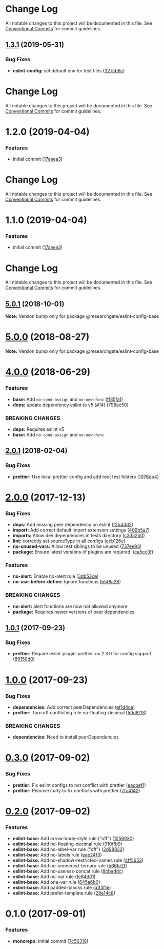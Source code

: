 # Change Log

All notable changes to this project will be documented in this file. See
[Conventional Commits](https://conventionalcommits.org) for commit guidelines.

## [1.3.1](https://github.com/researchgate/tooling/compare/v1.3.0...v1.3.1) (2019-05-31)

### Bug Fixes

- **eslint-config:** set default env for test files
  ([327cb6c](https://github.com/researchgate/tooling/commit/327cb6c))

# Change Log

All notable changes to this project will be documented in this file. See
[Conventional Commits](https://conventionalcommits.org) for commit guidelines.

# 1.2.0 (2019-04-04)

### Features

- initial commit
  ([17aaea3](https://github.com/researchgate/tooling/commit/17aaea3))

# Change Log

All notable changes to this project will be documented in this file. See
[Conventional Commits](https://conventionalcommits.org) for commit guidelines.

# 1.1.0 (2019-04-04)

### Features

- initial commit
  ([17aaea3](https://github.com/researchgate/tooling/commit/17aaea3))

# Change Log

All notable changes to this project will be documented in this file. See
[Conventional Commits](https://conventionalcommits.org) for commit guidelines.

<a name="5.0.1"></a>

## [5.0.1](https://github.com/researchgate/linting/compare/v5.0.0...v5.0.1) (2018-10-01)

**Note:** Version bump only for package @researchgate/eslint-config-base

<a name="5.0.0"></a>

# [5.0.0](https://github.com/researchgate/linting/compare/v4.0.0...v5.0.0) (2018-08-27)

**Note:** Version bump only for package @researchgate/eslint-config-base

<a name="4.0.0"></a>

# [4.0.0](https://github.com/researchgate/linting/compare/v3.0.0...v4.0.0) (2018-06-29)

### Features

- **base:** Add `no-cond-assign` and `no-new-func`
  ([ff85fa1](https://github.com/researchgate/linting/commit/ff85fa1))
- **deps:** update dependency eslint to v5
  ([#14](https://github.com/researchgate/linting/issues/14))
  ([798ac50](https://github.com/researchgate/linting/commit/798ac50))

### BREAKING CHANGES

- **deps:** Requires eslint v5
- **base:** Add `no-cond-assign` and `no-new-func`

<a name="2.0.1"></a>

## [2.0.1](https://github.com/researchgate/linting/compare/v2.0.0...v2.0.1) (2018-02-04)

### Bug Fixes

- **prettier:** Use local prettier config and add root test folders
  ([1076db4](https://github.com/researchgate/linting/commit/1076db4))

<a name="2.0.0"></a>

# [2.0.0](https://github.com/researchgate/linting/compare/v1.0.1...v2.0.0) (2017-12-13)

### Bug Fixes

- **deps:** Add missing peer dependency on eslint
  ([f2b43d2](https://github.com/researchgate/linting/commit/f2b43d2))
- **import:** Add correct default import extension settings
  ([409b5a7](https://github.com/researchgate/linting/commit/409b5a7))
- **imports:** Allow dev dependencies in tests directory
  ([c3d52b0](https://github.com/researchgate/linting/commit/c3d52b0))
- **lint:** correctly set sourceType in all configs
  ([ecb126e](https://github.com/researchgate/linting/commit/ecb126e))
- **no-unused-vars:** Allow rest siblings to be unused
  ([737ee93](https://github.com/researchgate/linting/commit/737ee93))
- **package:** Ensure latest versions of plugins are required.
  ([ca5cc3f](https://github.com/researchgate/linting/commit/ca5cc3f))

### Features

- **no-alert:** Enable no-alert rule
  ([3db53ce](https://github.com/researchgate/linting/commit/3db53ce))
- **no-use-before-define:** Ignore functions
  ([b5f8a28](https://github.com/researchgate/linting/commit/b5f8a28))

### BREAKING CHANGES

- **no-alert:** alert functions are now not allowed anymore
- **package:** Requires newer versions of peer dependencies.

<a name="1.0.1"></a>

## [1.0.1](https://github.com/researchgate/linting/compare/v1.0.0...v1.0.1) (2017-09-23)

### Bug Fixes

- **prettier:** Require eslint-plugin-prettier >= 2.3.0 for config support
  ([89150d0](https://github.com/researchgate/linting/commit/89150d0))

<a name="1.0.0"></a>

# [1.0.0](https://github.com/researchgate/linting/compare/v0.3.0...v1.0.0) (2017-09-23)

### Bug Fixes

- **dependencies:** Add correct peerDependencies
  ([ef1d4ce](https://github.com/researchgate/linting/commit/ef1d4ce))
- **prettier:** Turn off conflicting rule no-floating-decimal
  ([50d8f13](https://github.com/researchgate/linting/commit/50d8f13))

### BREAKING CHANGES

- **dependencies:** Need to install peerDependencies

<a name="0.3.0"></a>

# [0.3.0](https://github.com/researchgate/linting/compare/v0.2.0...v0.3.0) (2017-09-02)

### Bug Fixes

- **prettier:** Fix eslint configs to not conflict with prettier
  ([eacbef1](https://github.com/researchgate/linting/commit/eacbef1))
- **prettier:** Remove curly to fix conflicts with prettier
  ([7fc4142](https://github.com/researchgate/linting/commit/7fc4142))

<a name="0.2.0"></a>

# [0.2.0](https://github.com/researchgate/linting/compare/v0.1.1...v0.2.0) (2017-09-02)

### Features

- **eslint-base:** Add arrow-body-style rule ("off")
  ([1256930](https://github.com/researchgate/linting/commit/1256930))
- **eslint-base:** Add no-floating-decimal rule
  ([910ffb9](https://github.com/researchgate/linting/commit/910ffb9))
- **eslint-base:** Add no-label-var rule ("off")
  ([2d98822](https://github.com/researchgate/linting/commit/2d98822))
- **eslint-base:** Add no-labels rule
  ([eae24f3](https://github.com/researchgate/linting/commit/eae24f3))
- **eslint-base:** Add no-shadow-restricted-names rule
  ([4ff5653](https://github.com/researchgate/linting/commit/4ff5653))
- **eslint-base:** Add no-unneeded-ternary rule
  ([b66fe2f](https://github.com/researchgate/linting/commit/b66fe2f))
- **eslint-base:** Add no-useless-concat rule
  ([8bbaddc](https://github.com/researchgate/linting/commit/8bbaddc))
- **eslint-base:** Add no-var rule
  ([fe64d01](https://github.com/researchgate/linting/commit/fe64d01))
- **eslint-base:** Add one-var rule
  ([645a6b0](https://github.com/researchgate/linting/commit/645a6b0))
- **eslint-base:** Add padded-blocks rule
  ([a1f5f1e](https://github.com/researchgate/linting/commit/a1f5f1e))
- **eslint-base:** Add prefer-template rule
  ([28e14c8](https://github.com/researchgate/linting/commit/28e14c8))

<a name="0.1.0"></a>

# 0.1.0 (2017-09-01)

### Features

- **monorepo:** Initial commit
  ([7c56318](https://github.com/researchgate/linting/commit/7c56318))
